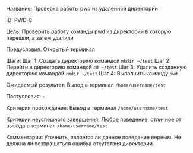 Название:
    Проверка работы pwd из удаленной директории


ID:
    PWD-8


Цель:
    Проверить работу команды pwd из директории в которую перешли, а затем удалили


Предусловия:
    Открытый терминал


Шаги:
    Шаг 1: Создать директорию командой `mkdir ~/test`
    Шаг 2: Перейти в директорию  командой `cd ~/test`
    Шаг 3: Удалить созданную директорию командой `rmdir ~/test`
    Шаг 4: Выполнить команду `pwd`


Ожидаемый результат:
    Вывод в терминал `/home/username/test`


Постусловия:
    -


Критерии прохождения:
    Вывод в терминал `/home/username/test`


Критерии неуспешного завершения:
    Любое поведение, отличное от вывода в терминал `/home/username/test`


Комментарии:
    Уточнить, является ли данное поведение верным. 
    Не должна ли возвращаться ошибка отсутствия директории.